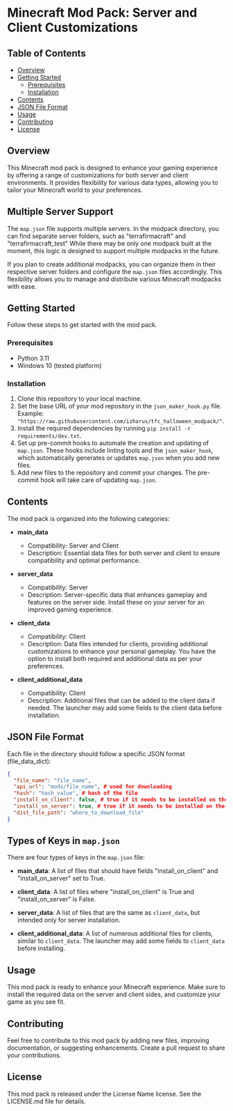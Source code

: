 # Minecraft Mod Pack: Server and Client Customizations

## Table of Contents
- [Overview](#overview)
- [Getting Started](#getting-started)
  - [Prerequisites](#prerequisites)
  - [Installation](#installation)
- [Contents](#contents)
- [JSON File Format](#json-file-format)
- [Usage](#usage)
- [Contributing](#contributing)
- [License](#license)

## Overview
This Minecraft mod pack is designed to enhance your gaming experience by offering a range of customizations for both server and client environments. It provides flexibility for various data types, allowing you to tailor your Minecraft world to your preferences.

## Multiple Server Support

The `map.json` file supports multiple servers. In the modpack directory, you can find separate server folders, such as "terrafirmacraft" and "terrafirmacraft_test" While there may be only one modpack built at the moment, this logic is designed to support multiple modpacks in the future.

If you plan to create additional modpacks, you can organize them in their respective server folders and configure the `map.json` files accordingly. This flexibility allows you to manage and distribute various Minecraft modpacks with ease.

## Getting Started
Follow these steps to get started with the mod pack.

### Prerequisites
- Python 3.11
- Windows 10 (tested platform)

### Installation
1. Clone this repository to your local machine.
2. Set the base URL of your mod repository in the `json_maker_hook.py` file. Example: `"https://raw.githubusercontent.com/izharus/tfc_halloween_modpack/"`.
3. Install the required dependencies by running `pip install -r requirements/dev.txt`.
4. Set up pre-commit hooks to automate the creation and updating of `map.json`. These hooks include linting tools and the `json_maker_hook`, which automatically generates or updates `map.json` when you add new files.
5. Add new files to the repository and commit your changes. The pre-commit hook will take care of updating `map.json`.

## Contents
The mod pack is organized into the following categories:

- **main_data**
  - Compatibility: Server and Client
  - Description: Essential data files for both server and client to ensure compatibility and optimal performance.

- **server_data**
  - Compatibility: Server
  - Description: Server-specific data that enhances gameplay and features on the server side. Install these on your server for an improved gaming experience.

- **client_data**
  - Compatibility: Client
  - Description: Data files intended for clients, providing additional customizations to enhance your personal gameplay. You have the option to install both required and additional data as per your preferences.

- **client_additional_data**
  - Compatibility: Client
  - Description: Additional files that can be added to the client data if needed. The launcher may add some fields to the client data before installation.

## JSON File Format
Each file in the directory should follow a specific JSON format (file_data_dict):

```json
{
  "file_name": "file_name",
  "api_url": "mods/file_name", # used for downloading
  "hash": "hash_value", # hash of the file
  "install_on_client": false, # true if it needs to be installed on the client
  "install_on_server": true, # true if it needs to be installed on the server
  "dist_file_path": "where_to_download_file"
}
```
## Types of Keys in `map.json`

There are four types of keys in the `map.json` file:

- **main_data**: A list of files that should have fields "install_on_client" and "install_on_server" set to True.

- **client_data**: A list of files where "install_on_client" is True and "install_on_server" is False.

- **server_data**: A list of files that are the same as `client_data`, but intended only for server installation.

- **client_additional_data**: A list of numerous additional files for clients, similar to `client_data`. The launcher may add some fields to `client_data` before installing.

## Usage

This mod pack is ready to enhance your Minecraft experience. Make sure to install the required data on the server and client sides, and customize your game as you see fit.

## Contributing

Feel free to contribute to this mod pack by adding new files, improving documentation, or suggesting enhancements. Create a pull request to share your contributions.

## License

This mod pack is released under the License Name license. See the LICENSE.md file for details.
